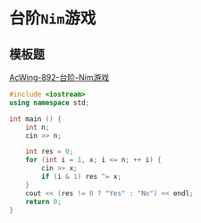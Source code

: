# 台阶`Nim`游戏

## 模板题

[AcWing-892-台阶-Nim游戏](https://www.acwing.com/solution/AcWing/content/8393/)

```cpp
#include <iostream>
using namespace std;

int main () {
    int n;
    cin >> n;

    int res = 0;
    for (int i = 1, x; i <= n; ++ i) {
        cin >> x;
        if (i & 1) res ^= x;
    }
    cout << (res != 0 ? "Yes" : "No") << endl;
    return 0;
}
```

